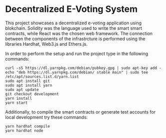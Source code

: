 # Decentralized E-Voting System

This project showcases a decentralized e-voting application using blokchain. Solidity was the language used to write the smart smart contracts, while React was the chosen web framework. The connection between the components of the infrastrcture is performed using the libraries Hardhat, Web3.js and Ethers.js.

In order to perform the setup and run the project type in the following commands:

```shell
curl -sS https://dl.yarnpkg.com/debian/pubkey.gpg | sudo apt-key add -
echo "deb https://dl.yarnpkg.com/debian/ stable main" | sudo tee /etc/apt/sources.list.d/yarn.list
sudo apt install git
sudo apt install yarn
sudo apt update
git checkout development
yarn install
yarn start
```

Additionally, to compile the smart contracts or generate test accounts for local development try these commands:

```shell
yarn hardhat compile
yarn hardhat node
```
